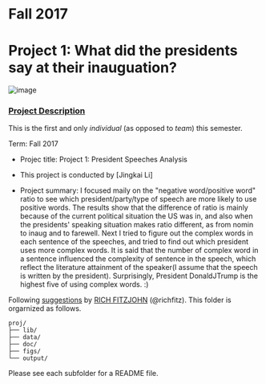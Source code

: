 # Fall 2017
# Project 1: What did the presidents say at their inauguation?

![image](figs/title.jpg)

### [Project Description](doc/)
This is the first and only *individual* (as opposed to *team*) this semester. 

Term: Fall 2017

+ Projec title: Project 1: President Speeches Analysis
+ This project is conducted by [Jingkai Li]

+ Project summary: I focused maily on the "negative word/positive word" ratio to see which president/party/type of speech are more likely to use positive words. The results show that the difference of ratio is mainly because of the current political situation the US was in, and also when the presidents' speaking situation makes ratio different, as from nomin to inaug and to farewell. Next I tried to figure out the complex words in each sentence of the speeches, and tried to find out which president uses more complex words. It is said that the number of complex word in a sentence influenced the complexity of sentence in the speech, which reflect the literature attainment of the speaker(I assume that the speech is written by the president). Surprisingly, President DonaldJTrump is the highest five of using complex words. :)

Following [suggestions](http://nicercode.github.io/blog/2013-04-05-projects/) by [RICH FITZJOHN](http://nicercode.github.io/about/#Team) (@richfitz). This folder is orgarnized as follows.

```
proj/
├── lib/
├── data/
├── doc/
├── figs/
└── output/
```

Please see each subfolder for a README file.
